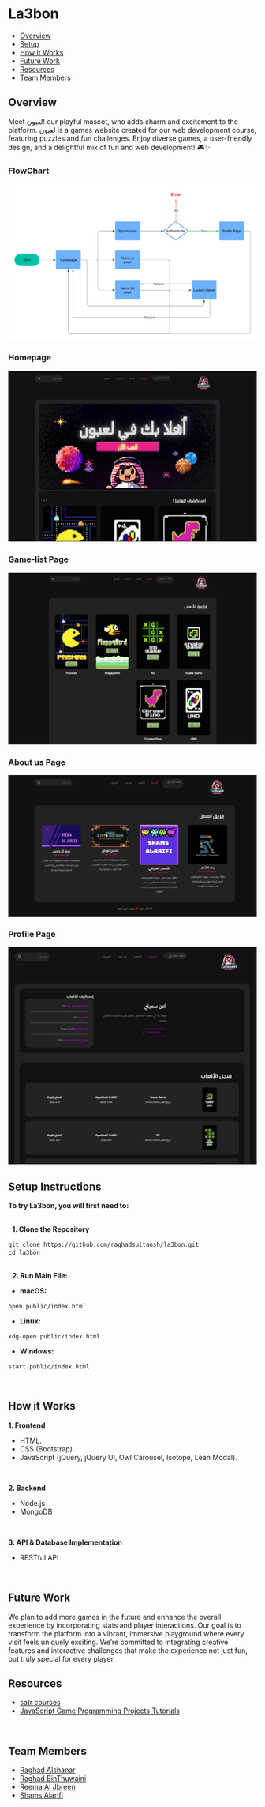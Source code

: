 # La3bon

* [Overview](https://github.com/raghadsultansh/la3bon?tab=readme-ov-file#overview)
* [Setup](https://github.com/raghadsultansh/la3bon?tab=readme-ov-file#setup-instructions)
* [How it Works](https://github.com/raghadsultansh/la3bon?tab=readme-ov-file#how-it-works)
* [Future Work](https://github.com/raghadsultansh/la3bon?tab=readme-ov-file#future-work)
* [Resources](https://github.com/raghadsultansh/la3bon?tab=readme-ov-file#resources)
* [Team Members](https://github.com/raghadsultansh/la3bon?tab=readme-ov-file#team-members)

## Overview
Meet لعبون! our playful mascot, who adds charm and excitement to the platform.
لعبون is a games website created for our web development course, featuring puzzles and fun challenges. Enjoy diverse games, a user-friendly design, and a delightful mix of fun and web development! 🎮✨

### FlowChart
![picture of the home page](https://github.com/raghadsultansh/la3bon/blob/main/readme-assets/Flowchart.png)
<br>

### Homepage
![picture of the home page](https://github.com/raghadsultansh/la3bon/blob/main/readme-assets/homepage.jpg)
<br>

### Game-list Page
![picture of the game-list page](https://github.com/raghadsultansh/la3bon/blob/main/readme-assets/game-list_page.png)
<br>

### About us Page
![picture of the about us page](https://github.com/raghadsultansh/la3bon/blob/main/readme-assets/about-us_page.png)
<br>

### Profile Page
![picture of the profile page](https://github.com/raghadsultansh/la3bon/blob/main/readme-assets/profile_page.jpg)
<br>

## Setup Instructions
**To try La3bon, you will first need to:**

<br>&nbsp;&nbsp;**1. Clone the Repository**
```
git clone https://github.com/raghadsultansh/la3bon.git
cd la3bon
```

<br>&nbsp;&nbsp;**2. Run Main File:**
* **macOS:**
```
open public/index.html
```

* **Linux:**
```
xdg-open public/index.html
```

* **Windows:**
```
start public/index.html
```
<br>

## How it Works
**1. Frontend**
   * HTML.
   * CSS (Bootstrap).
   * JavaScript (jQuery, jQuery UI, Owl Carousel, Isotope, Lean Modal).
<br>

**2. Backend**
   * Node.js 
   * MongoDB
<br>

**3. API & Database Implementation**
   * RESTful API
<br>

## Future Work
We plan to add more games in the future and enhance the overall experience by incorporating stats and player interactions. Our goal is to transform the platform into a vibrant, immersive playground where every visit feels uniquely exciting. We’re committed to integrating creative features and interactive challenges that make the experience not just fun, but truly special for every player.
<br>

## Resources
* [satr courses](https://satr.codes/all-courses)
* [JavaScript Game Programming Projects Tutorials](https://youtube.com/playlist?list=PLnKe36F30Y4bLhA-st9sC4ZthyV7nsL2Q&si=Ehk9SUPNKCNlEY5b) 
<br>

## Team Members
* [Raghad Alshanar](https://github.com/raghadsultansh)
* [Raghad BinThuwaini](https://github.com/Raghadmt)
* [Reema Al Jbreen](https://github.com/Rmsaah)
* [Shams Alarifi](https://github.com/shamsabdullahh)
